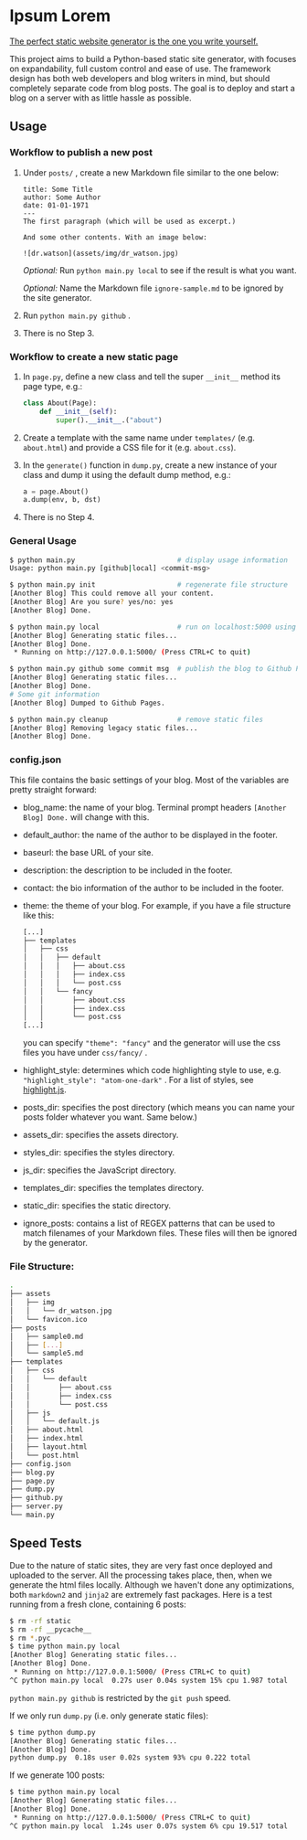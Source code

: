 # Ipsum Lorem

[The perfect static website generator is the one you write yourself.](https://schier.co/blog/2014/12/02/the-perfect-static-website-generator-is-the-one-you-write-yourself.html)

This project aims to build a Python-based static site generator, with focuses on expandability, full custom control and ease of use. The framework design has both web developers and blog writers in mind, but should completely separate code from blog posts. The goal is to deploy and start a blog on a server with as little hassle as possible.

## Usage

### Workflow to publish a new post

1. Under `posts/` , create a new Markdown file similar to the one below:

   ```
   title: Some Title
   author: Some Author
   date: 01-01-1971
   ---
   The first paragraph (which will be used as excerpt.)

   And some other contents. With an image below:

   ![dr.watson](assets/img/dr_watson.jpg)
   ```

   *Optional:* Run `python main.py local` to see if the result is what you want.

   *Optional:* Name the Markdown file `ignore-sample.md` to be ignored by the site generator.

2. Run `python main.py github` .

3. There is no Step 3.

### Workflow to create a new static page

1. In `page.py`, define a new class and tell the super `__init__` method its page type, e.g.:

   ```python
   class About(Page):
       def __init__(self):
           super().__init__.("about")
   ```

2. Create a template with the same name under `templates/` (e.g. `about.html`) and provide a CSS file for it (e.g. `about.css`).

3. In the `generate()` function in `dump.py`, create a new instance of your class and dump it using the default dump method, e.g.:

   ```python
   a = page.About()
   a.dump(env, b, dst)
   ```

4. There is no Step 4.

### General Usage

```sh
$ python main.py                         # display usage information
Usage: python main.py [github|local] <commit-msg>

$ python main.py init	                 # regenerate file structure
[Another Blog] This could remove all your content.
[Another Blog] Are you sure? yes/no: yes
[Another Blog] Done.

$ python main.py local                   # run on localhost:5000 using flask
[Another Blog] Generating static files...
[Another Blog] Done.
 * Running on http://127.0.0.1:5000/ (Press CTRL+C to quit)

$ python main.py github some commit msg  # publish the blog to Github Pages
[Another Blog] Generating static files...
[Another Blog] Done.
# Some git information
[Another Blog] Dumped to Github Pages.

$ python main.py cleanup                 # remove static files
[Another Blog] Removing legacy static files...
[Another Blog] Done.
```

### config.json

This file contains the basic settings of your blog. Most of the variables are pretty straight forward:

- blog_name: the name of your blog. Terminal prompt headers `[Another Blog] Done.` will change with this.

- default_author: the name of the author to be displayed in the footer.

- baseurl: the base URL of your site.

- description: the description to be included in the footer.

- contact: the bio information of the author to be included in the footer.

- theme: the theme of your blog. For example, if you have a file structure like this:

  ```sh
  [...]
  ├── templates
  │   ├── css
  │   │   ├── default
  │   │   │   ├── about.css
  │   │   │   ├── index.css
  │   │   │   └── post.css
  │   │   └── fancy
  │   │       ├── about.css
  │   │       ├── index.css
  │   │       └── post.css
  [...]
  ```

  you can specify `"theme": "fancy"` and the generator will use the css files you have under `css/fancy/` .

- highlight_style: determines which code highlighting style to use, e.g. `"highlight_style": "atom-one-dark"` . For a list of styles, see [highlight.js](https://highlightjs.org/).

- posts_dir: specifies the post directory (which means you can name your posts folder whatever you want. Same below.)

- assets_dir: specifies the assets directory.

- styles_dir: specifies the styles directory.

- js_dir: specifies the JavaScript directory.

- templates_dir: specifies the templates directory.

- static_dir: specifies the static directory.

- ignore_posts: contains a list of REGEX patterns that can be used to match filenames of your Markdown files. These files will then be ignored by the generator.

### File Structure:

```sh
.
├── assets
│   ├── img
│   │   └── dr_watson.jpg
│   └── favicon.ico
├── posts
│   ├── sample0.md
│   ├── [...]
│   └── sample5.md
├── templates
│   ├── css
│   │   └── default
│   │       ├── about.css
│   │       ├── index.css
│   │       └── post.css
│   ├── js
│   │   └── default.js
│   ├── about.html
│   ├── index.html
│   ├── layout.html
│   └── post.html
├── config.json
├── blog.py
├── page.py
├── dump.py
├── github.py
├── server.py
└── main.py
```

## Speed Tests

Due to the nature of static sites, they are very fast once deployed and uploaded to the server. All the processing takes place, then, when we generate the html files locally. Although we haven't done any optimizations, both `markdown2` and `jinja2` are extremely fast packages. Here is a test running from a fresh clone, containing 6 posts:

```sh
$ rm -rf static
$ rm -rf __pycache__
$ rm *.pyc
$ time python main.py local
[Another Blog] Generating static files...
[Another Blog] Done.
 * Running on http://127.0.0.1:5000/ (Press CTRL+C to quit)
^C python main.py local  0.27s user 0.04s system 15% cpu 1.987 total
```

 `python main.py github` is restricted by the `git push` speed.

If we only run `dump.py` (i.e. only generate static files):

```sh
$ time python dump.py
[Another Blog] Generating static files...
[Another Blog] Done.
python dump.py  0.18s user 0.02s system 93% cpu 0.222 total
```

If we generate 100 posts:

```sh
$ time python main.py local
[Another Blog] Generating static files...
[Another Blog] Done.
 * Running on http://127.0.0.1:5000/ (Press CTRL+C to quit)
^C python main.py local  1.24s user 0.07s system 6% cpu 19.517 total
```
